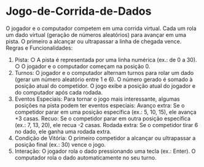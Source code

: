 # Jogo-de-Corrida-de-Dados
O jogador e o computador competem em uma corrida virtual. Cada um rola um dado virtual (geração de  números aleatórios) para avançar em uma pista. O primeiro a alcançar ou ultrapassar a linha de chegada  vence.
Regras e Funcionalidades: 
1. Pista: 
○ A pista é representada por uma linha numérica (ex.: de 0 a 30). 
○ O jogador e o computador começam na posição 0. 
2. Turnos: 
 O jogador e o computador alternam turnos para rolar um dado (gerar um número aleatório 
entre 1 e 6). 
 O número gerado é somado à posição atual do competidor. 
 O jogo exibe a posição atual do jogador e do computador após cada rodada. 
3. Eventos Especiais: 
 Para tornar o jogo mais interessante, algumas posições na pista podem ter eventos especiais: 
 Avanço extra: Se o competidor parar em uma posição específica (ex.: 5, 10, 15), ele 
avança +3 casas. 
 Recuo: Se o competidor parar em outra posição específica (ex.: 7, 13, 20), ele recua -2 
casas. 
 Rodada extra: Se o competidor tirar 6 no dado, ele ganha uma rodada extra. 
4. Condição de Vitória: 
 O primeiro competidor a alcançar ou ultrapassar a posição final (ex.: 30) vence o jogo. 
5. Interação: 
 O jogador rola o dado pressionando uma tecla (ex.: Enter). 
 O computador rola o dado automaticamente no seu turno.
